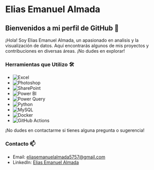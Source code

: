 # Elias Emanuel Almada

## Bienvenidos a mi perfil de GitHub 🚀

¡Hola! Soy Elias Emanuel Almada, un apasionado en analisis y la visualización de datos. Aquí encontrarás algunos de mis proyectos y contribuciones en diversas áreas. ¡No dudes en explorar!

### Herramientas que Utilizo 🛠️

- ![Excel](https://img.shields.io/badge/-Excel-217346?style=for-the-badge&logo=microsoft-excel&logoColor=white)
- ![Photoshop](https://img.shields.io/badge/-Photoshop-31A8FF?style=for-the-badge&logo=adobe-photoshop&logoColor=white)
- ![SharePoint](https://img.shields.io/badge/-SharePoint-0078D4?style=for-the-badge&logo=microsoft-sharepoint&logoColor=white)
- ![Power BI](https://img.shields.io/badge/-Power%20BI-F2C811?style=for-the-badge&logo=power-bi&logoColor=white)
- ![Power Query](https://img.shields.io/badge/-Power%20Query-F2C811?style=for-the-badge&logo=power-bi&logoColor=white)
- ![Python](https://img.shields.io/badge/-Python-3776AB?style=for-the-badge&logo=python&logoColor=white)
- ![MySQL](https://img.shields.io/badge/-MySQL-4479A1?style=for-the-badge&logo=mysql&logoColor=white)
- ![Docker](https://img.shields.io/badge/-Docker-2496ED?style=for-the-badge&logo=docker&logoColor=white)
- ![GitHub Actions](https://img.shields.io/badge/-GitHub%20Actions-2088FF?style=for-the-badge&logo=github-actions&logoColor=white)

¡No dudes en contactarme si tienes alguna pregunta o sugerencia!

### Contacto 📫

- Email: [eliasemanuelalmada5757@gmail.com](mailto:eliasemanuelalmada5757@gmail.com)
- LinkedIn: [Elias Emanuel Almada](https://www.linkedin.com/in/elias-almada-795a54158/)
